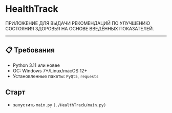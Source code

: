 ﻿# HealthTrack


ПРИЛОЖЕНИЕ ДЛЯ
ВЫДАЧИ РЕКОМЕНДАЦИЙ ПО УЛУЧШЕНИЮ СОСТОЯНИЯ
ЗДОРОВЬЯ НА ОСНОВЕ ВВЕДЁННЫХ ПОКАЗАТЕЛЕЙ.

---

## 📋 Требования
- Python 3.11 или новее
- ОС: Windows 7+/Linux/macOS 12+
- Установленные пакеты: `PyQt5`, `requests`

## Старт
- запустить `main.py` `(./HealthTrack/main.py)`
